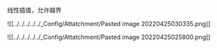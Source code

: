 线性插值，允许越界

![[../../../../../_Config/Attatchment/Pasted image 20220425030335.png]]

![[../../../../../_Config/Attatchment/Pasted image 20220425025800.png]]